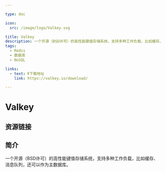```yaml
---

type: doc

icon:
  src: /image/logo/Valkey.svg

title: Valkey
description: 一个开源（BSD许可）的高性能键值存储系统，支持多种工作负载，比如缓存、消息队列，还可以作为主数据库。
tags:
  - Redis
  - 数据库
  - NoSQL

links:
  - text: ⏬下载地址
    link: https://valkey.io/download/

---
```


<ShowLogo />

# Valkey

<ShowTags />

<ShowBreadcrumb />

## 资源链接

<ShowLinks />

## 简介

一个开源（BSD许可）的高性能键值存储系统，支持多种工作负载，比如缓存、消息队列，还可以作为主数据库。

